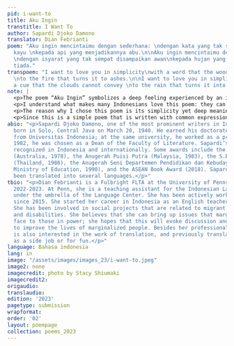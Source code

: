 ```yaml
---
pid: i-want-to
title: Aku Ingin
transtitle: I Want To
author: Sapardi Djoko Damono
translator: Dian Febrianti
poem: "Aku ingin mencintaimu dengan sederhana: \ndengan kata yang tak sempat diucapkan
  kayu \nkepada api yang menjadikannya abu.\n\nAku ingin mencintaimu dengan sederhana:
  \ndengan isyarat yang tak sempat disampaikan awan\nkepada hujan yang menjadikannya
  tiada."
transpoem: "I want to love you in simplicity\nwith a word that the woods cannot say
  \nto the fire that turns it to ashes.\n\nI want to love you in simplicity\nwith
  a cue that the clouds cannot convey \nto the rain that turns it into nothing."
note: |
  <p>The poem “Aku Ingin” symbolizes a deep feeling experienced by an individual that is so beautiful and high beyond words. That person cannot describe those words in a material essence, like her physical beauty, her humor, or her smile, so he uses personification to describe how much he is willing to sacrifice for the person that he loves. I think this is fantastic; how else can a person describe an indescribable feeling?</p>
  <p>I understand what makes many Indonesians love this poem: they can see themselves in this short work. Our beloved one is not always a perfect person that we can measure by material standards, but instead by what she is doing every day. Different from the western concept of falling in love, traditional Indonesians believe that love is not something that we fall into, but rather something that we build.</p>
  <p>The reason why I chose this poem is its simplicity yet deep meaning. This poem is very popular among Indonesians. You often see this poem in Indonesian wedding invitations. The tradition of putting poems on wedding invitations might not be normal in other countries. Isn’t it lovely to introduce something cultural in one area, yet people from all over the world can understand, enjoy, and relate?</p>
  <p>Since this is a simple poem that is written with common expressions, I don’t sacrifice much in meaning. Compromises that I make are more on the aspect of rhythm. There is a rhythm pattern of each sentence’s last word. The first and second paragraphs start with the same sentence: “Aku ingin mencintaimu dengan sederhana.” The next sentence is always followed by a word that ends in the same vowel, like the vowel “u” in <em>kayu</em> and <em>abu</em> in the first paragraph, and the vowel “a” in <em>awan</em> and <em>tiada</em> in the second paragraph.</p>
abio: "<p>Sapardi Djoko Damono, one of the most prominent writers in Indonesia, was
  born in Solo, Central Java on March 20, 1940. He earned his doctorate in literature
  from Universitas Indonesia; at the same university, he worked as a professor. In
  1982, he was chosen as a Dean of the Faculty of Literature. Sapardi’s works are
  recognized in Indonesia and internationally. Some awards include the Cultural Award
  (Australia, 1978), the Anugerah Puisi Putra (Malaysia, 1983), the S.E.A. Write Award
  (Thailand, 1986), the Anugerah Seni Departemen Pendidikan dan Kebudayaan (Indonesian
  Ministry of Education, 1990), and the ASEAN Book Award (2018). Sapardi’s works have
  been translated into several languages.</p>"
tbio: "<p>Dian Febrianti is a Fulbright FLTA at the University of Pennsylvania for
  2022-2023. At Penn, she is a teaching assistant for the Indonesian Language Program
  under the umbrella of the Language Center. She has been actively working as an academic
  since 2015. She started her career in Indonesia as an English teacher in high school.
  She has been involved in social projects that are related to migrant workers’ rights
  and disabilities. She believes that she can bring up issues that marginalized people
  face to those in power; she hopes that this will evoke discussion and policy changes
  to improve the lives of marginalized people. Besides her professional work, she
  is also interested in the work of translation, and previously translated documents
  as a side job or for fun.</p>"
language: Bahasa indonesia
lang: in
image: "/assets/images/images_23/i-want-to.jpeg"
image2: none
imagecredit: photo by Stacy Shiumaki
imagecredit2: 
origaudio: 
translaudio: 
edition: '2023'
pagetype: submission
wrapformat: 
order: '02'
layout: poempage
collection: poems_2023
---
```


